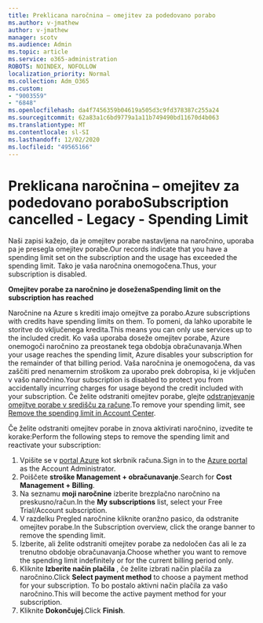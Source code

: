 ```yaml
---
title: Preklicana naročnina – omejitev za podedovano porabo
ms.author: v-jmathew
author: v-jmathew
manager: scotv
ms.audience: Admin
ms.topic: article
ms.service: o365-administration
ROBOTS: NOINDEX, NOFOLLOW
localization_priority: Normal
ms.collection: Adm_O365
ms.custom:
- "9003559"
- "6848"
ms.openlocfilehash: da4f7456359b04619a505d3c9fd378387c255a24
ms.sourcegitcommit: 62a83a1c6bd9779a1a11b749490bd11670d4b063
ms.translationtype: MT
ms.contentlocale: sl-SI
ms.lasthandoff: 12/02/2020
ms.locfileid: "49565166"
---
```

# <a name="subscription-cancelled---legacy---spending-limit"></a><span data-ttu-id="14ff4-102">Preklicana naročnina – omejitev za podedovano porabo</span><span class="sxs-lookup"><span data-stu-id="14ff4-102">Subscription cancelled - Legacy - Spending Limit</span></span>

<span data-ttu-id="14ff4-103">Naši zapisi kažejo, da je omejitev porabe nastavljena na naročnino, uporaba pa je presegla omejitev porabe.</span><span class="sxs-lookup"><span data-stu-id="14ff4-103">Our records indicate that you have a spending limit set on the subscription and the usage has exceeded the spending limit.</span></span> <span data-ttu-id="14ff4-104">Tako je vaša naročnina onemogočena.</span><span class="sxs-lookup"><span data-stu-id="14ff4-104">Thus, your subscription is disabled.</span></span>

<span data-ttu-id="14ff4-105">**Omejitev porabe za naročnino je dosežena**</span><span class="sxs-lookup"><span data-stu-id="14ff4-105">**Spending limit on the subscription has reached**</span></span>

<span data-ttu-id="14ff4-106">Naročnine na Azure s krediti imajo omejitve za porabo.</span><span class="sxs-lookup"><span data-stu-id="14ff4-106">Azure subscriptions with credits have spending limits on them.</span></span> <span data-ttu-id="14ff4-107">To pomeni, da lahko uporabite le storitve do vključenega kredita.</span><span class="sxs-lookup"><span data-stu-id="14ff4-107">This means you can only use services up to the included credit.</span></span> <span data-ttu-id="14ff4-108">Ko vaša uporaba doseže omejitev porabe, Azure onemogoči naročnino za preostanek tega obdobja obračunavanja.</span><span class="sxs-lookup"><span data-stu-id="14ff4-108">When your usage reaches the spending limit, Azure disables your subscription for the remainder of that billing period.</span></span> <span data-ttu-id="14ff4-109">Vaša naročnina je onemogočena, da vas zaščiti pred nenamernim stroškom za uporabo prek dobropisa, ki je vključen v vašo naročnino.</span><span class="sxs-lookup"><span data-stu-id="14ff4-109">Your subscription is disabled to protect you from accidentally incurring charges for usage beyond the credit included with your subscription.</span></span> <span data-ttu-id="14ff4-110">Če želite odstraniti omejitev porabe, glejte [odstranjevanje omejitve porabe v središču za račune](https://docs.microsoft.com/azure/cost-management-billing/manage/spending-limit#remove).</span><span class="sxs-lookup"><span data-stu-id="14ff4-110">To remove your spending limit, see [Remove the spending limit in Account Center](https://docs.microsoft.com/azure/cost-management-billing/manage/spending-limit#remove).</span></span>

<span data-ttu-id="14ff4-111">Če želite odstraniti omejitev porabe in znova aktivirati naročnino, izvedite te korake:</span><span class="sxs-lookup"><span data-stu-id="14ff4-111">Perform the following steps to remove the spending limit and reactivate your subscription:</span></span>

1. <span data-ttu-id="14ff4-112">Vpišite se v [portal Azure](https://portal.azure.com/) kot skrbnik računa.</span><span class="sxs-lookup"><span data-stu-id="14ff4-112">Sign in to the [Azure portal](https://portal.azure.com/) as the Account Administrator.</span></span>
2. <span data-ttu-id="14ff4-113">Poiščete **stroške Management + obračunavanje**.</span><span class="sxs-lookup"><span data-stu-id="14ff4-113">Search for **Cost Management + Billing**.</span></span>
3. <span data-ttu-id="14ff4-114">Na seznamu **moji naročnine** izberite brezplačno naročnino na preskusno/račun.</span><span class="sxs-lookup"><span data-stu-id="14ff4-114">In the **My subscriptions** list, select your Free Trial/Account subscription.</span></span>
4. <span data-ttu-id="14ff4-115">V razdelku Pregled naročnine kliknite oranžno pasico, da odstranite omejitev porabe.</span><span class="sxs-lookup"><span data-stu-id="14ff4-115">In the Subscription overview, click the orange banner to remove the spending limit.</span></span>
5. <span data-ttu-id="14ff4-116">Izberite, ali želite odstraniti omejitev porabe za nedoločen čas ali le za trenutno obdobje obračunavanja.</span><span class="sxs-lookup"><span data-stu-id="14ff4-116">Choose whether you want to remove the spending limit indefinitely or for the current billing period only.</span></span>
6. <span data-ttu-id="14ff4-117">Kliknite **Izberite način plačila** , če želite izbrati način plačila za naročnino.</span><span class="sxs-lookup"><span data-stu-id="14ff4-117">Click **Select payment method** to choose a payment method for your subscription.</span></span> <span data-ttu-id="14ff4-118">To bo postalo aktivni način plačila za vašo naročnino.</span><span class="sxs-lookup"><span data-stu-id="14ff4-118">This will become the active payment method for your subscription.</span></span>
7. <span data-ttu-id="14ff4-119">Kliknite **Dokončujej**.</span><span class="sxs-lookup"><span data-stu-id="14ff4-119">Click **Finish**.</span></span>

